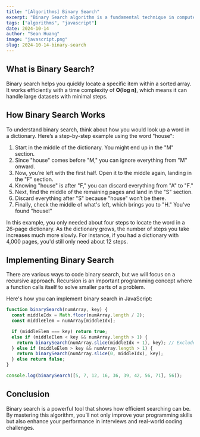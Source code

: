 ```yaml
---
title: "[Algorithms] Binary Search"
excerpt: "Binary Search algorithm is a fundamental technique in computer science. It's widely used in various applications and is a common topic in technical interviews. Understanding binary search is crucial because it offers a fast way to find values in sorted lists."
tags: ["algorithms", "javascript"]
date: 2024-10-14
author: "Sean Huang"
image: "javascript.png"
slug: 2024-10-14-binary-search
---
```


## What is Binary Search?

Binary search helps you quickly locate a specific item within a sorted array. It works efficiently with a time complexity of **O(log n)**, which means it can handle large datasets with minimal steps.

## How Binary Search Works

To understand binary search, think about how you would look up a word in a dictionary. Here’s a step-by-step example using the word "house":

1. Start in the middle of the dictionary. You might end up in the "M" section.
2. Since "house" comes before "M," you can ignore everything from "M" onward.
3. Now, you’re left with the first half. Open it to the middle again, landing in the "F" section.
4. Knowing "house" is after "F," you can discard everything from "A" to "F."
5. Next, find the middle of the remaining pages and land in the "S" section.
6. Discard everything after "S" because "house" won’t be there.
7. Finally, check the middle of what's left, which brings you to "H." You've found "house!"

In this example, you only needed about four steps to locate the word in a 26-page dictionary. As the dictionary grows, the number of steps you take increases much more slowly. For instance, if you had a dictionary with 4,000 pages, you'd still only need about 12 steps.

## Implementing Binary Search

There are various ways to code binary search, but we will focus on a recursive approach. Recursion is an important programming concept where a function calls itself to solve smaller parts of a problem.

Here's how you can implement binary search in JavaScript:

```javascript
function binarySearch(numArray, key) {
  const middleIdx = Math.floor(numArray.length / 2);
  const middleElem = numArray[middleIdx];

  if (middleElem === key) return true;
  else if (middleElem < key && numArray.length > 1) {
    return binarySearch(numArray.slice(middleIdx + 1), key); // Exclude middle element
  } else if (middleElem > key && numArray.length > 1) {
    return binarySearch(numArray.slice(0, middleIdx), key);
  } else return false;
}

console.log(binarySearch([5, 7, 12, 16, 36, 39, 42, 56, 71], 56));
```

## Conclusion

Binary search is a powerful tool that shows how efficient searching can be. By mastering this algorithm, you’ll not only improve your programming skills but also enhance your performance in interviews and real-world coding challenges.

